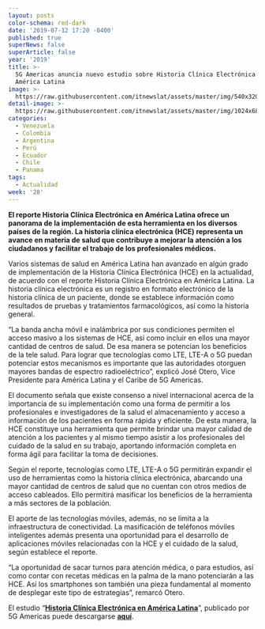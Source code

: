 ```yaml
---
layout: posts
color-schema: red-dark
date: '2019-07-12 17:20 -0400'
published: true
superNews: false
superArticle: false
year: '2019'
title: >-
  5G Americas anuncia nuevo estudio sobre Historia Clínica Electrónica en
  América Latina 
image: >-
  https://raw.githubusercontent.com/itnewslat/assets/master/img/540x320/Medico-Tecnologia-p.jpg
detail-image: >-
  https://raw.githubusercontent.com/itnewslat/assets/master/img/1024x680/Medico-Tecnologia-g.jpg
categories:
  - Venezuela
  - Colombia
  - Argentina
  - Perú
  - Ecuador
  - Chile
  - Panama
tags:
  - Actualidad
week: '28'
---
```

**El reporte Historia Clínica Electrónica en América Latina ofrece un panorama de la implementación de esta herramienta en los diversos países de la región. La historia clínica electrónica (HCE) representa un avance en materia de salud que contribuye a mejorar la atención a los ciudadanos y facilitar el trabajo de los profesionales médicos.**

Varios sistemas de salud en América Latina han avanzado en algún grado de implementación de la Historia Clínica Electrónica (HCE) en la actualidad, de acuerdo con el reporte Historia Clínica Electrónica en América Latina. La historia clínica electrónica es un registro en formato electrónico de la historia clínica de un paciente, donde se establece información como resultados de pruebas y tratamientos farmacológicos, así como la historia general.

“La  banda ancha móvil e inalámbrica por sus condiciones permiten el acceso masivo a los sistemas de HCE, así como incluir en ellos una mayor cantidad de centros de salud. De esa manera se potencian los beneficios de la tele salud. Para lograr que tecnologías como LTE, LTE-A o 5G puedan potenciar estos mecanismos es importante que las autoridades otorguen mayores bandas de espectro radioeléctrico”, explicó José Otero, Vice Presidente para América Latina y el Caribe de 5G Americas.

El documento señala que existe consenso a nivel internacional acerca de la importancia de su implementación como una forma de permitir a los profesionales e investigadores de la salud el almacenamiento y acceso a información de los pacientes en forma rápida y eficiente. De esta manera, la HCE constituye una herramienta que permite brindar una mayor calidad de atención a los pacientes y al mismo tiempo asistir a los profesionales del cuidado de la salud en su trabajo, aportando información completa en forma ágil para facilitar la toma de decisiones.

Según el reporte, tecnologías como LTE, LTE-A o 5G permitirán expandir el uso de herramientas como la historia clínica electrónica, abarcando una mayor cantidad de centros de salud que no cuentan con otros medios de acceso cableados. Ello permitirá masificar los beneficios de la herramienta a más sectores de la población.

El aporte de las tecnologías móviles, además, no se limita a la infraestructura de conectividad. La masificación de teléfonos móviles inteligentes además presenta una oportunidad para el desarrollo de aplicaciones móviles relacionadas con la HCE y el cuidado de la salud, según establece el reporte.

“La oportunidad de sacar turnos para atención médica, o para estudios, así como contar con recetas médicas en la palma de la mano potenciarán a las HCE. Así los smartphones son también una pieza fundamental al momento de desplegar este tipo de estrategias”, remarcó Otero. 

El estudio “**[Historia Clínica Electrónica en América Latina](http://brechacero.com/white-papers/)**”, publicado por 5G Americas puede descargarse **[aquí](http://brechacero.com/white-papers/)**. 
